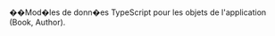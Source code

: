 ��M o d � l e s   d e   d o n n � e s   T y p e S c r i p t   p o u r   l e s   o b j e t s   d e   l ' a p p l i c a t i o n   ( B o o k ,   A u t h o r ) . 
 
 
